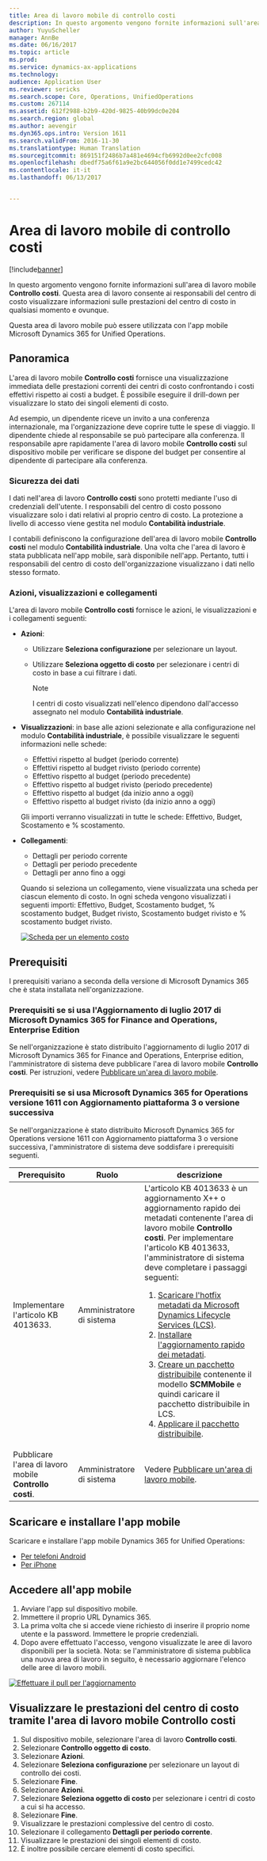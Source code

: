 ```yaml
---
title: Area di lavoro mobile di controllo costi
description: In questo argomento vengono fornite informazioni sull'area di lavoro mobile Controllo costi. Questa area di lavoro consente ai responsabili del centro di costo visualizzare informazioni sulle prestazioni del centro di costo in qualsiasi momento e ovunque.
author: YuyuScheller
manager: AnnBe
ms.date: 06/16/2017
ms.topic: article
ms.prod: 
ms.service: dynamics-ax-applications
ms.technology: 
audience: Application User
ms.reviewer: sericks
ms.search.scope: Core, Operations, UnifiedOperations
ms.custom: 267114
ms.assetid: 612f2988-b2b9-420d-9825-40b99dc0e204
ms.search.region: global
ms.author: aevengir
ms.dyn365.ops.intro: Version 1611
ms.search.validFrom: 2016-11-30
ms.translationtype: Human Translation
ms.sourcegitcommit: 869151f2486b7a481e4694cfb6992d0ee2cfc008
ms.openlocfilehash: dbedf75a6f61a9e2bc644056f0dd1e7499cedc42
ms.contentlocale: it-it
ms.lasthandoff: 06/13/2017


---
```


# <a name="cost-controlling-mobile-workspace"></a>Area di lavoro mobile di controllo costi

[!include[banner](../includes/banner.md)]

In questo argomento vengono fornite informazioni sull'area di lavoro mobile **Controllo costi**. Questa area di lavoro consente ai responsabili del centro di costo visualizzare informazioni sulle prestazioni del centro di costo in qualsiasi momento e ovunque.

Questa area di lavoro mobile può essere utilizzata con l'app mobile Microsoft Dynamics 365 for Unified Operations.

## <a name="overview"></a>Panoramica
L'area di lavoro mobile **Controllo costi** fornisce una visualizzazione immediata delle prestazioni correnti dei centri di costo confrontando i costi effettivi rispetto ai costi a budget. È possibile eseguire il drill-down per visualizzare lo stato dei singoli elementi di costo.

Ad esempio, un dipendente riceve un invito a una conferenza internazionale, ma l'organizzazione deve coprire tutte le spese di viaggio. Il dipendente chiede al responsabile se può partecipare alla conferenza. Il responsabile apre rapidamente l'area di lavoro mobile **Controllo costi** sul dispositivo mobile per verificare se dispone del budget per consentire al dipendente di partecipare alla conferenza.

### <a name="data-security"></a>Sicurezza dei dati
I dati nell'area di lavoro **Controllo costi** sono protetti mediante l'uso di credenziali dell'utente. I responsabili del centro di costo possono visualizzare solo i dati relativi al proprio centro di costo. La protezione a livello di accesso viene gestita nel modulo **Contabilità industriale**.

I contabili definiscono la configurazione dell'area di lavoro mobile **Controllo costi** nel modulo **Contabilità industriale**. Una volta che l'area di lavoro è stata pubblicata nell'app mobile, sarà disponibile nell'app. Pertanto, tutti i responsabili del centro di costo dell'organizzazione visualizzano i dati nello stesso formato.

### <a name="actions-views-and-links"></a>Azioni, visualizzazioni e collegamenti
L'area di lavoro mobile **Controllo costi** fornisce le azioni, le visualizzazioni e i collegamenti seguenti:

-   **Azioni**:

    -   Utilizzare **Seleziona configurazione** per selezionare un layout.
    -   Utilizzare **Seleziona oggetto di costo** per selezionare i centri di costo in base a cui filtrare i dati.
    
        > [!NOTE]
        > I centri di costo visualizzati nell'elenco dipendono dall'accesso assegnato nel modulo **Contabilità industriale**.

-   **Visualizzazioni**: in base alle azioni selezionate e alla configurazione nel modulo **Contabilità industriale**, è possibile visualizzare le seguenti informazioni nelle schede:

    -   Effettivi rispetto al budget (periodo corrente)
    -   Effettivi rispetto al budget rivisto (periodo corrente)
    -   Effettivo rispetto al budget (periodo precedente)
    -   Effettivo rispetto al budget rivisto (periodo precedente)
    -   Effettivo rispetto al budget (da inizio anno a oggi)
    -   Effettivo rispetto al budget rivisto (da inizio anno a oggi)

    Gli importi verranno visualizzati in tutte le schede: Effettivo, Budget, Scostamento e % scostamento.

-   **Collegamenti**:

    -   Dettagli per periodo corrente
    -   Dettagli per periodo precedente
    -   Dettagli per anno fino a oggi

    Quando si seleziona un collegamento, viene visualizzata una scheda per ciascun elemento di costo. In ogni scheda vengono visualizzati i seguenti importi: Effettivo, Budget, Scostamento budget, % scostamento budget, Budget rivisto, Scostamento budget rivisto e % scostamento budget rivisto.
    
    [![Scheda per un elemento costo ](./media/Cost-controlling.png)](./media/Cost-controlling.png)

## <a name="prerequisites"></a>Prerequisiti
I prerequisiti variano a seconda della versione di Microsoft Dynamics 365 che è stata installata nell'organizzazione.

### <a name="prerequisites-if-you-use-microsoft-dynamics-365-for-finance-and-operations-enterprise-edition-july-2017-update"></a>Prerequisiti se si usa l'Aggiornamento di luglio 2017 di Microsoft Dynamics 365 for Finance and Operations, Enterprise Edition
Se nell'organizzazione è stato distribuito l'aggiornamento di luglio 2017 di Microsoft Dynamics 365 for Finance and Operations, Enterprise edition, l'amministratore di sistema deve pubblicare l'area di lavoro mobile **Controllo costi**. Per istruzioni, vedere [Pubblicare un'area di lavoro mobile](/dynamics365/unified-operations/dev-itpro/mobile-apps/publish-mobile-workspace).

### <a name="prerequisites-if-you-use-microsoft-dynamics-365-for-operations-version-1611-with-platform-update-3-or-later"></a>Prerequisiti se si usa Microsoft Dynamics 365 for Operations versione 1611 con Aggiornamento piattaforma 3 o versione successiva
Se nell'organizzazione è stato distribuito Microsoft Dynamics 365 for Operations versione 1611 con Aggiornamento piattaforma 3 o versione successiva, l'amministratore di sistema deve soddisfare i prerequisiti seguenti.

<table>
<thead>
<tr class="header">
<th>Prerequisito</th>
<th>Ruolo</th>
<th>descrizione</th>
</tr>
</thead>
<tbody>
<tr class="odd">
<td>Implementare l'articolo KB 4013633.</td>
<td>Amministratore di sistema</td>

<td>L'articolo KB 4013633 è un aggiornamento X++ o aggiornamento rapido dei metadati contenente l'area di lavoro mobile <strong>Controllo costi</strong>. Per implementare l'articolo KB 4013633, l'amministratore di sistema deve completare i passaggi seguenti:
<ol>
<li><a href="/dynamics365/unified-operations/dev-itpro/migration-upgrade/download-hotfix-lcs">Scaricare l'hotfix metadati da Microsoft Dynamics Lifecycle Services (LCS)</a>.</li>
<li><a href="/dynamics365/unified-operations/dev-itpro/migration-upgrade/install-metadata-hotfix-package">Installare l'aggiornamento rapido dei metadati</a>.</li>
<li><a href="/dynamics365/unified-operations/dev-itpro/deployment/create-apply-deployable-package">Creare un pacchetto distribuibile</a> contenente il modello <strong>SCMMobile</strong> e quindi caricare il pacchetto distribuibile in LCS.</li>
<li><a href="/dynamics365/unified-operations/dev-itpro/deployment/apply-deployable-package-system">Applicare il pacchetto distribuibile</a>.</li>

</ol></td>
</tr>
<tr class="even">
<td>Pubblicare l'area di lavoro mobile <strong>Controllo costi</strong>.</td>
<td>Amministratore di sistema</td>
<td>Vedere <a href="/dynamics365/unified-operations/dev-itpro/mobile-apps/publish-mobile-workspace">Pubblicare un'area di lavoro mobile</a>.</td>
</tr>
</tbody>
</table>


## <a name="download-and-install-the-mobile-app"></a>Scaricare e installare l'app mobile
Scaricare e installare l'app mobile Dynamics 365 for Unified Operations:

-   [Per telefoni Android](https://go.microsoft.com/fwlink/?linkid=850662)
-   [Per iPhone](https://go.microsoft.com/fwlink/?linkid=850663)

## <a name="sign-in-to-the-mobile-app"></a>Accedere all'app mobile

1.  Avviare l'app sul dispositivo mobile.
2.  Immettere il proprio URL Dynamics 365.
3.  La prima volta che si accede viene richiesto di inserire il proprio nome utente e la password. Immettere le proprie credenziali.
4.  Dopo avere effettuato l'accesso, vengono visualizzate le aree di lavoro disponibili per la società. Nota: se l'amministratore di sistema pubblica una nuova area di lavoro in seguito, è necessario aggiornare l'elenco delle aree di lavoro mobili.

[![Effettuare il pull per l'aggiornamento](./media/pull-to-refresh-list-of-workspaces-183x300.png)](./media/pull-to-refresh-list-of-workspaces.png)

## <a name="view-the-performance-of-your-cost-center-by-using-the-cost-controlling-mobile-workspace"></a>Visualizzare le prestazioni del centro di costo tramite l'area di lavoro mobile Controllo costi

1.  Sul dispositivo mobile, selezionare l'area di lavoro **Controllo costi**.
2.  Selezionare **Controllo oggetto di costo**.
3.  Selezionare **Azioni**.
4.  Selezionare **Seleziona configurazione** per selezionare un layout di controllo dei costi.
5.  Selezionare **Fine**.
6.  Selezionare **Azioni**.
7.  Selezionare **Seleziona oggetto di costo** per selezionare i centri di costo a cui si ha accesso.
8.  Selezionare **Fine**.
9.  Visualizzare le prestazioni complessive del centro di costo.
10. Selezionare il collegamento **Dettagli per periodo corrente**.
11. Visualizzare le prestazioni dei singoli elementi di costo.
12. È inoltre possibile cercare elementi di costo specifici.


